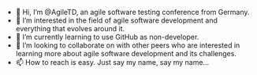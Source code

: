 - 👋 Hi, I’m @AgileTD, an agile software testing conference from Germany.
- 👀 I’m interested in the field of agile software development and everything that evolves around it.
- 🌱 I’m currently learning to use GitHub as non-developer.
- 💞️ I’m looking to collaborate on with other peers who are interested in learning more about agile software development and its challenges.
- 📫 How to reach is easy. Just say my name, say my name...

<!---
AgileTD/AgileTD is a ✨ special ✨ repository because its `README.md` (this file) appears on your GitHub profile.
You can click the Preview link to take a look at your changes.
--->
